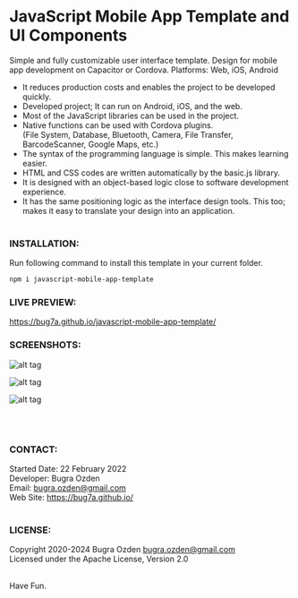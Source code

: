 # JavaScript Mobile App Template and UI Components
Simple and fully customizable user interface template. Design for mobile app development on Capacitor or Cordova. Platforms: Web, iOS, Android

- It reduces production costs and enables the project to be developed quickly.<br>
- Developed project; It can run on Android, iOS, and the web.<br>
- Most of the JavaScript libraries can be used in the project.<br>
- Native functions can be used with Cordova plugins.<br>(File System, Database, Bluetooth, Camera, File Transfer, BarcodeScanner, Google Maps, etc.)<br>
- The syntax of the programming language is simple. This makes learning easier.<br>
- HTML and CSS codes are written automatically by the basic.js library.<br>
- It is designed with an object-based logic close to software development experience.<br>
- It has the same positioning logic as the interface design tools. This too; makes it easy to translate your design into an application.<br><br>


### INSTALLATION:

Run following command to install this template in your current folder.

```bash
npm i javascript-mobile-app-template
```

### LIVE PREVIEW:

https://bug7a.github.io/javascript-mobile-app-template/

### SCREENSHOTS:

![alt tag](https://bug7a.github.io/javascript-mobile-app-template/mobile-app-ui-template-android-ios.png)

![alt tag](https://bug7a.github.io/javascript-mobile-app-template/mobile-app-template-android.png)

![alt tag](https://bug7a.github.io/javascript-mobile-app-template/mobile-app-template-ios.png)

<br><br>

### CONTACT:

Started Date: 22 February 2022<br>
Developer: Bugra Ozden<br>
Email: bugra.ozden@gmail.com<br>
Web Site: https://bug7a.github.io/<br><br>

### LICENSE:

Copyright 2020-2024 Bugra Ozden <bugra.ozden@gmail.com><br />
Licensed under the Apache License, Version 2.0<br /><br />

Have Fun.
